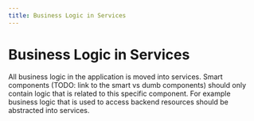 ```yaml
---
title: Business Logic in Services
---
```

# Business Logic in Services

All business logic in the application is moved into services. Smart components (TODO: link to the smart vs dumb components) should only contain logic that is related to this specific component. For example business logic that is used to access backend resources should be abstracted into services.
